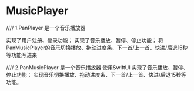 # MusicPlayer

////
1.PanPlayer 是一个音乐播放器 

实现了用户注册、登录功能；
实现了音乐播放、暂停、停止功能；
将PanMusicPlayer的音乐切换播放、拖动进度条、下一首/上一首、快进/后退15秒等功能写进来

////
2.PanMusicPlayer 是一个音乐播放器 
使用SwiftUI
实现了音乐播放、暂停、停止功能；
实现音乐切换播放、拖动进度条、下一首/上一首、快进/后退15秒等功能。
